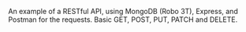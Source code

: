 An example of a RESTful API, using MongoDB (Robo 3T), Express, and Postman for the requests.
Basic GET, POST, PUT, PATCH and DELETE. 

